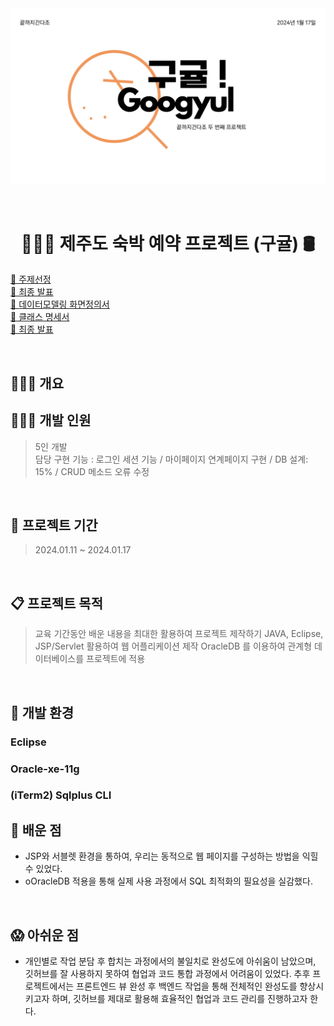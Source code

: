 
<img width="1039" alt="ppt 1장" src="https://github.com/sangwon0707/jeju_googyul/blob/main/googyul.png"> 

&nbsp;
&nbsp;

<h1 align="center"> 👩🏻‍💻 제주도 숙박 예약 프로젝트 (구귤) 🛢️</h1>

[🔗 주제선정](https://github.com/sangwon0707/jeju_googyul/blob/main/2%E1%84%8E%E1%85%A1_%E1%84%8C%E1%85%AE%E1%84%8C%E1%85%A6%E1%84%89%E1%85%A5%E1%86%AB%E1%84%8C%E1%85%A5%E1%86%BC.pdf)<br>
[🔗 최종 발표](https://github.com/sangwon0707/jeju_googyul/blob/main/2%E1%84%8E%E1%85%A1_%E1%84%8E%E1%85%AC%E1%84%8C%E1%85%A9%E1%86%BC_%E1%84%87%E1%85%A1%E1%86%AF%E1%84%91%E1%85%AD%E1%84%8C%E1%85%A1%E1%84%85%E1%85%AD.pdf) <br>
[🔗 데이터모델링 화면정의서](https://github.com/sangwon0707/jeju_googyul/blob/main/2%E1%84%8E%E1%85%A1_%E1%84%83%E1%85%A6%E1%84%8B%E1%85%B5%E1%84%90%E1%85%A5%E1%84%86%E1%85%A9%E1%84%83%E1%85%A6%E1%86%AF%E1%84%85%E1%85%B5%E1%86%BC_%E1%84%92%E1%85%AA%E1%84%86%E1%85%A7%E1%86%AB%E1%84%8C%E1%85%A5%E1%86%BC%E1%84%8B%E1%85%B4%E1%84%89%E1%85%A5.pdf) <br>
[🔗 클래스 명세서](https://github.com/sangwon0707/jeju_googyul/blob/main/2%E1%84%8E%E1%85%A1_%E1%84%8F%E1%85%B3%E1%86%AF%E1%84%85%E1%85%A2%E1%84%89%E1%85%B3%E1%84%86%E1%85%A7%E1%86%BC%E1%84%89%E1%85%A6%E1%84%89%E1%85%A5.pdf) <br>
[🔗 최종 발표](https://github.com/sangwon0707/jeju_googyul/blob/main/2%E1%84%8E%E1%85%A1_%E1%84%8E%E1%85%AC%E1%84%8C%E1%85%A9%E1%86%BC_%E1%84%87%E1%85%A1%E1%86%AF%E1%84%91%E1%85%AD%E1%84%8C%E1%85%A1%E1%84%85%E1%85%AD.pdf) <br>




&nbsp;
## 👩🏻‍💻 개요

## 👩🏻‍💻 개발 인원
> 5인 개발     
> 담당 구현 기능 : 로그인 세션 기능 / 마이페이지 연계페이지 구현 / DB 설계: 15% / CRUD 메소드 오류 수정 

&nbsp;
&nbsp;

## 🚀 프로젝트 기간
> 2024.01.11 ~ 2024.01.17

&nbsp;
&nbsp;

## 📋 프로젝트 목적 
> 교육 기간동안 배운 내용을 최대한 활용하여 프로젝트 제작하기
> JAVA, Eclipse, JSP/Servlet 활용하여 웹 어플리케이션 제작
> OracleDB 를 이용하여 관계형 데이터베이스를 프로젝트에 적용

&nbsp;
&nbsp;
## 🚧 개발 환경
### Eclipse
### Oracle-xe-11g 
###  (iTerm2) Sqlplus CLI

## 👀 배운 점 
- JSP와 서블렛 환경을 통하여, 우리는 동적으로 웹 페이지를 구성하는 방법을 익힐 수 있었다.
- oOracleDB 적용을 통해 실제 사용 과정에서 SQL 최적화의 필요성을 실감했다.
   
&nbsp;
&nbsp;
## 😱 아쉬운 점 
- 개인별로 작업 분담 후 합치는 과정에서의 불일치로 완성도에 아쉬움이 남았으며, 깃허브를 잘 사용하지 못하여 협업과 코드 통합 과정에서 어려움이 있었다. 추후 프로젝트에서는 프론트엔드 뷰 완성 후 백엔드 작업을 통해 전체적인 완성도를 향상시키고자 하며, 깃허브를 제대로 활용해 효율적인 협업과 코드 관리를 진행하고자 한다.
&nbsp;
